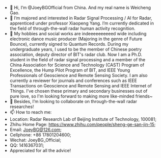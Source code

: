 - 👋 Hi, I’m @JoeyBGOfficial from China. And my real name is Weicheng Gao.
- 👀 I’m majored and interested in Radar Signal Processing / AI for Radar, apprenticed under professor Xiaopeng Yang. I’m currently dedicated in the field of through-the-wall radar human activity recognition.
- 🌱 My hobbies and social works are indeeeeeeeeeed wide including electronic dance music producer (Majoring in the genre of Future Bounce), currently signed to Quantum Records. During my undergraduate years, I used to be the member of Chinese poetry association, deputy director of BIT's radar club. Now I am a Ph.D. student in the field of radar signal processing and a member of the China Association for Science and Technology (CAST) Program of Excellence, the Hump Pilot Program of BIT, and IEEE Young Professionals of Geoscience and Remote Sensing Society. I am also currently a reviewer for journals and conferences such as IEEE Transactions on Geoscience and Remote Sensing and IEEE Internet of Things. I've chosen these primary and secondary businesses out of pure love, so I'm looking forward to making more like-minded friends~
- 💞️ Besides, I’m looking to collaborate on through-the-wall radar researches!
- 📫 How to reach me: 
- Location: Radar Research Lab of Beijing Institute of Technology, 100081;
- Zhihu Home Page: https://www.zhihu.com/people/sheng-ge-san-jin-15;
- Email: JoeyBG@126.com;
- Cellphone: +86 17801204600;
- Wechat: JoeyBG_Official;
- QQ: 1416367031;
- Appreciated for all the advice!

<!---
JoeyBGofficial/JoeyBGofficial is a ✨ special ✨ repository because its `README.md` (this file) appears on your GitHub profile.
You can click the Preview link to take a look at your changes.
--->
